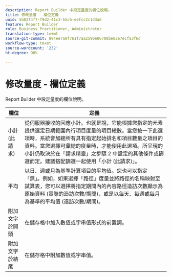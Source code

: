 ```yaml
---
description: Report Builder 中設定量度的欄位說明。
title: 修改量度 - 欄位定義
uuid: 5b82f4f7-f9d2-41c3-b5cb-eefcc2c1d3a6
feature: Report Builder
role: Business Practitioner, Administrator
translation-type: tm+mt
source-git-commit: 894ee7a8f761f7aa2590e06708be82e7ecfa3f6d
workflow-type: tm+mt
source-wordcount: '232'
ht-degree: 98%

---
```



# 修改量度 - 欄位定義

Report Builder 中設定量度的欄位說明。

| 欄位 | 定義 |
|--- |--- |
| 小計 (此請求) | 從伺服器接收的回應小計。也就是說，它能根據您指定的元素提供選定日期範圍內行項目度量的項目總數。當您按一下此選項時，系統會加總所有具有指定起始排名和項目數量之項目的資料。當您選擇可彙總的度量時，才能使用此選項。所呈現的小計仍取決於在「請求精靈」之步驟 2 中設定的其他條件或篩選而定。建議搭配篩選一起使用「小計 (此請求)」。 |
| 平均 | 以日、週或月為基準計算項目的平均值。您也可以指定「無」。例如，如果選擇「路徑」度量並將路徑的名稱映射至試算表，您可以選擇將指定期間內的內容路徑造訪次數顯示為原始資料 (實際的造訪次數/期間)，或是以每天、每週或每月為基準的平均值 (造訪次數/期間)。 |
| 附加文字於開頭 | 在儲存格中加入數值或字串值形式的前置詞。 |
| 附加文字於結尾 | 在儲存格中附加數值或字串值。 |
